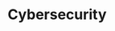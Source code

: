 ---
title: Cybersecurity
description: This is a category for cyber-security related content.
image: 
# Badge style
style:
    background: "#F39384"
    color: "#000000"
---